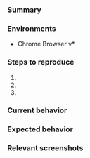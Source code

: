 ### Summary

### Environments
- Chrome Browser v*

### Steps to reproduce
1.
2.
3.

### Current behavior

### Expected behavior

### Relevant screenshots
